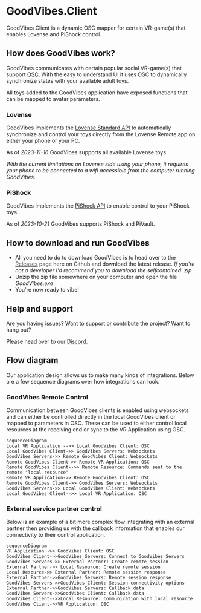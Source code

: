 # GoodVibes.Client
GoodVibes Client is a dynamic OSC mapper for certain VR-game(s) that enables Lovense and PiShock control. 

## How does GoodVibes work?
GoodVibes communicates with certain popular social VR-game(s) that support [OSC](https://opensoundcontrol.stanford.edu/index.html). With the easy to understand UI it uses OSC to dynamically synchronize states with your available adult toys.

All toys added to the GoodVibes application have exposed functions that can be mapped to avatar parameters.

### Lovense
GoodVibes implements the [Lovense Standard API](https://developer.lovense.com/#standard-api) to automatically synchronize and control your toys directly from the Lovense Remote app on either your phone or your PC. 

As of *2023-11-16* GoodVibes supports all available Lovense toys

_With the current limitations on Lovense side using your phone, it requires your phone to be connected to a wifi accessible from the computer running GoodVibes._

### PiShock
GoodVibes implements the [PiShock API](https://apidocs.pishock.com/) to enable control to your PiShock toys.

As of *2023-10-21* GoodVibes supports PiShock and PiVault.

## How to download and run GoodVibes
* All you need to do to download GoodVibes is to head over to the [Releases](https://github.com/GoodVibesVR/goodvibes.client/releases) page here on Github and download the latest release.
_If you're not a developer I'd recommend you to download the selfcontained .zip_
* Unzip the zip file somewhere on your computer and open the file _GoodVibes.exe_
* You're now ready to vibe!

## Help and support
Are you having issues? 
Want to support or contribute the project? 
Want to hang out? 

Please head over to our [Discord](https://discord.gg/R2tTCB7MNC).

## Flow diagram
Our application design allows us to make many kinds of integrations. Below are a few sequence diagrams over how integrations can look.

### GoodVibes Remote Control
Communication between GoodVibes clients is enabled using websockets and can either be controlled directly in the local GoodVibes client or mapped to parameters in OSC. These can be used to either control local resources at the receiving end or sync to the VR Application using OSC.

```mermaid
sequenceDiagram
Local VR Application -->> Local GoodVibes Client: OSC
Local GoodVibes Client->> GoodVibes Servers: Websockets
GoodVibes Servers->> Remote GoodVibes Client: Websockets
Remote GoodVibes Client->> Remote VR Application: OSC
Remote GoodVibes Client-->> Remote Resource: Commands sent to the remote "local resource"
Remote VR Application->> Remote GoodVibes Client: OSC
Remote GoodVibes Client->> GoodVibes Servers: Websockets
GoodVibes Servers->> Local GoodVibes Client: Websockets
Local GoodVibes Client-->> Local VR Application: OSC
```

### External service partner control
Below is an example of a bit more complex flow integrating with an external partner then providing us with the callback information that enables our connectivity to their control application.

```mermaid
sequenceDiagram
VR Application ->> GoodVibes Client: OSC
GoodVibes Client->>GoodVibes Servers: Connect to GoodVibes Servers
GoodVibes Servers->> External Partner: Create remote session
External Partner->> Local Resource: Create remote session
Local Resource->> External Partner: Remote session response
External Partner->>GoodVibes Servers: Remote session response
GoodVibes Servers->>GoodVibes Client: Session connectivity options
External Partner->>GoodVibes Servers: Callback data
GoodVibes Servers->>GoodVibes Client: Callback data
GoodVibes Client-->>Local Resource: Communication with local resource
GoodVibes Client->>VR Application: OSC
```
